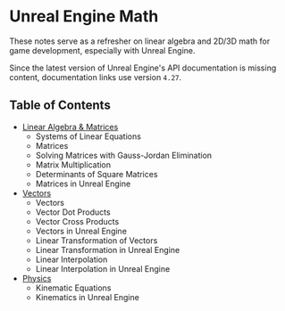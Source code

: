 # Unreal Engine Math

These notes serve as a refresher on linear algebra and 2D/3D math for game development, especially with Unreal Engine.

Since the latest version of Unreal Engine's API documentation is missing content, documentation links use version `4.27`.

## Table of Contents

- [Linear Algebra & Matrices](LinearAlgebra.md)
    - Systems of Linear Equations
    - Matrices
    - Solving Matrices with Gauss-Jordan Elimination
    - Matrix Multiplication
    - Determinants of Square Matrices
    - Matrices in Unreal Engine
- [Vectors](Vectors.md)
    - Vectors
    - Vector Dot Products
    - Vector Cross Products
    - Vectors in Unreal Engine
    - Linear Transformation of Vectors
    - Linear Transformation in Unreal Engine
    - Linear Interpolation
    - Linear Interpolation in Unreal Engine
- [Physics](Physics.md)
    - Kinematic Equations
    - Kinematics in Unreal Engine